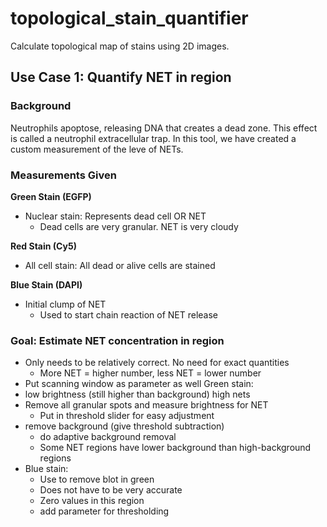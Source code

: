 # topological_stain_quantifier

Calculate topological map of stains using 2D images.

## Use Case 1: Quantify NET in region

### Background
Neutrophils apoptose, releasing DNA that creates a dead zone. This effect is
called a neutrophil extracellular trap. In this tool, we have created a custom
measurement of the leve of NETs.

### Measurements Given
**Green Stain (EGFP)** 
- Nuclear stain: Represents dead cell OR NET
    - Dead cells are very granular. NET is very cloudy

**Red Stain (Cy5)**
- All cell stain: All dead or alive cells are stained

**Blue Stain (DAPI)**
- Initial clump of NET
    - Used to start chain reaction of NET release

### Goal: Estimate NET concentration in region

- Only needs to be relatively correct. No need for exact quantities
    - More NET = higher number, less NET = lower number
- Put scanning window as parameter as well
Green stain:
- low brightness (still higher than background) high nets
- Remove all granular spots and measure brightness for NET
    - Put in threshold slider for easy adjustment
- remove background (give threshold subtraction)
    - do adaptive background removal
    - Some NET regions have lower background than high-background regions
- Blue stain:
    - Use to remove blot in green
    - Does not have to be very accurate
    - Zero values in this region
    - add parameter for thresholding
